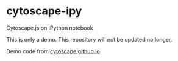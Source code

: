 cytoscape-ipy
=============

Cytoscape.js on IPython notebook

This is only a demo. This repository will not be updated no longer.

Demo code from [cytoscape.github.io](http://jsbin.com/qohop/3/edit)
